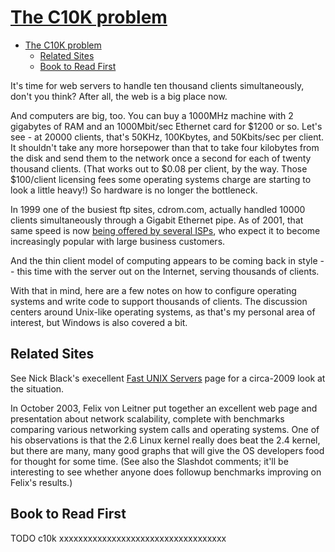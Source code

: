 # [The C10K problem](http://www.kegel.com/c10k.html)

- [The C10K problem](#the-c10k-problem)
  - [Related Sites](#related-sites)
  - [Book to Read First](#book-to-read-first)

It's time for web servers to handle ten thousand clients simultaneously, don't you think? After all, the web is a big place now.

And computers are big, too. You can buy a 1000MHz machine with 2 gigabytes of RAM and an 1000Mbit/sec Ethernet card for $1200 or so. Let's see - at 20000 clients, that's 50KHz, 100Kbytes, and 50Kbits/sec per client. It shouldn't take any more horsepower than that to take four kilobytes from the disk and send them to the network once a second for each of twenty thousand clients. (That works out to $0.08 per client, by the way. Those $100/client licensing fees some operating systems charge are starting to look a little heavy!) So hardware is no longer the bottleneck.

In 1999 one of the busiest ftp sites, cdrom.com, actually handled 10000 clients simultaneously through a Gigabit Ethernet pipe. As of 2001, that same speed is now [being offered by several ISPs](http://www.senteco.com/telecom/ethernet.htm), who expect it to become increasingly popular with large business customers.

And the thin client model of computing appears to be coming back in style -- this time with the server out on the Internet, serving thousands of clients.

With that in mind, here are a few notes on how to configure operating systems and write code to support thousands of clients. The discussion centers around Unix-like operating systems, as that's my personal area of interest, but Windows is also covered a bit.

## Related Sites

See Nick Black's execellent [Fast UNIX Servers](http://dank.qemfd.net/dankwiki/index.php/Network_servers) page for a circa-2009 look at the situation.

In October 2003, Felix von Leitner put together an excellent web page and presentation about network scalability, complete with benchmarks comparing various networking system calls and operating systems. One of his observations is that the 2.6 Linux kernel really does beat the 2.4 kernel, but there are many, many good graphs that will give the OS developers food for thought for some time. (See also the Slashdot comments; it'll be interesting to see whether anyone does followup benchmarks improving on Felix's results.)

## Book to Read First







TODO c10k xxxxxxxxxxxxxxxxxxxxxxxxxxxxxxxxxxx